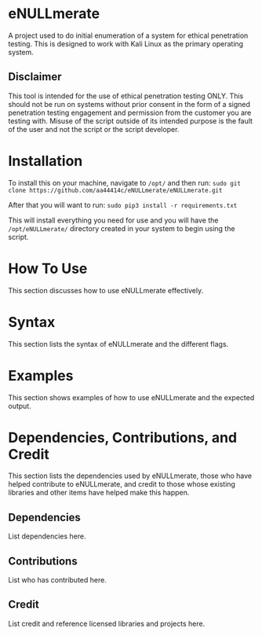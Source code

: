 # eNULLmerate
A project used to do initial enumeration of a system for ethical penetration testing.  This is designed to work with Kali Linux as the primary operating system.

## Disclaimer
This tool is intended for the use of ethical penetration testing ONLY.  This should not be run on systems without prior consent in the form of a signed penetration testing engagement and permission from the customer you are testing with.  Misuse of the script outside of its intended purpose is the fault of the user and not the script or the script developer.

# Installation
To install this on your machine, navigate to `/opt/` and then run:
`sudo git clone https://github.com/aa44414c/eNULLmerate/eNULLmerate.git`

After that you will want to run:
`sudo pip3 install -r requirements.txt`

This will install everything you need for use and you will have the `/opt/eNULLmerate/` directory created in your system to begin using the script.

# How To Use
This section discusses how to use eNULLmerate effectively.

# Syntax
This section lists the syntax of eNULLmerate and the different flags.

# Examples
This section shows examples of how to use eNULLmerate and the expected output.

# Dependencies, Contributions, and Credit
This section lists the dependencies used by eNULLmerate, those who have helped contribute to eNULLmerate, and credit to those whose existing libraries and other items have helped make this happen.

## Dependencies
List dependencies here.

## Contributions
List who has contributed here.

## Credit
List credit and reference licensed libraries and projects here.
